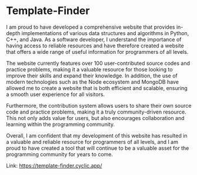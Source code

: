 # Template-Finder

I am proud to have developed a comprehensive website that provides in-depth implementations of various data structures and algorithms in Python, C++, and Java. As a software developer, I understand the importance of having access to reliable resources and have therefore created a website that offers a wide range of useful information for programmers of all levels.

The website currently features over 100 user-contributed source codes and practice problems, making it a valuable resource for those looking to improve their skills and expand their knowledge. In addition, the use of modern technologies such as the Node ecosystem and MongoDB have allowed me to create a website that is both efficient and scalable, ensuring a smooth user experience for all visitors.

Furthermore, the contribution system allows users to share their own source code and practice problems, making it a truly community-driven resource. This not only adds value for users, but also encourages collaboration and learning within the programming community.

Overall, I am confident that my development of this website has resulted in a valuable and reliable resource for programmers of all levels, and I am proud to have created a tool that will continue to be a valuable asset for the programming community for years to come.

Link: https://template-finder.cyclic.app/
